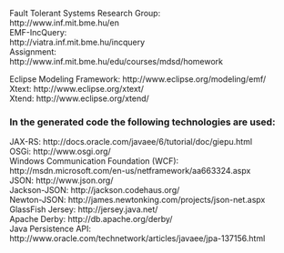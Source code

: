 <p>Fault Tolerant Systems Research Group: <br />
 http://www.inf.mit.bme.hu/en  <br />
EMF-IncQuery: <br />
 http://viatra.inf.mit.bme.hu/incquery <br />
Assignment: <br />
 http://www.inf.mit.bme.hu/edu/courses/mdsd/homework</p>

<p>Eclipse Modeling Framework: http://www.eclipse.org/modeling/emf/ <br />
Xtext: http://www.eclipse.org/xtext/ <br />
Xtend: http://www.eclipse.org/xtend/ <br /></p>

### In the generated code the following technologies are used:
<p>JAX-RS: http://docs.oracle.com/javaee/6/tutorial/doc/giepu.html <br />
OSGi: http://www.osgi.org/ <br />
Windows Communication Foundation (WCF): http://msdn.microsoft.com/en-us/netframework/aa663324.aspx <br />
JSON: http://www.json.org/ <br />
Jackson-JSON: http://jackson.codehaus.org/ <br />
Newton-JSON: http://james.newtonking.com/projects/json-net.aspx <br />
GlassFish Jersey: http://jersey.java.net/ <br />
Apache Derby: http://db.apache.org/derby/ <br />
Java Persistence API: http://www.oracle.com/technetwork/articles/javaee/jpa-137156.html <br /></p>




